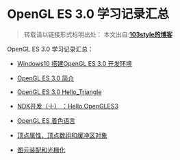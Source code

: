 # OpenGL ES 3.0 学习记录汇总 

>转载请以链接形式标明出处： 
本文出自:[**103style的博客**](http://blog.csdn.net/lxk_1993) 



OpenGL ES 3.0 学习记录汇总：
* [Windows10 搭建OpenGL ES 3.0 开发环境](https://www.jianshu.com/p/b5f8627d9cbc)

* [OpenGL ES 3.0 简介](https://www.jianshu.com/p/1ecfc9a43552)

* [OpenGL ES 3.0  Hello_Triangle](https://www.jianshu.com/p/90e47b14d9fa)

* [NDK开发（十） ：Hello OpenGLES3](https://www.jianshu.com/p/d3691ee13348)

* [OpenGL ES 着色语言](https://www.jianshu.com/p/0552dd54add3)

* [顶点属性、顶点数组和缓冲区对象](https://www.jianshu.com/p/a62bde11da03)

* [图元装配和光栅化](https://www.jianshu.com/p/ae32494123a9)
